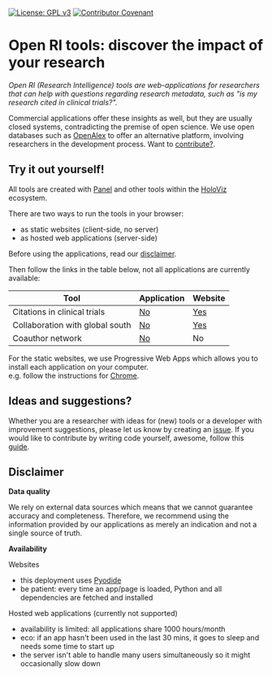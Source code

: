 [![License: GPL v3](https://img.shields.io/badge/License-GPLv3-blue.svg)](LICENSE)
[![Contributor Covenant](https://img.shields.io/badge/Contributor%20Covenant-2.1-4baaaa.svg)](CODE_OF_CONDUCT.md)

# Open RI tools: discover the impact of your research

*Open RI (Research Intelligence) tools are web-applications for researchers that can help with questions regarding research metadata, such as "is my research cited in clinical trials?".*

Commercial applications offer these insights as well, but they are usually closed systems, contradicting the premise of open science.
We use open databases such as [OpenAlex](https://openalex.org/) to offer an alternative platform, involving researchers in the development process. Want to [contribute?](#ideas-and-suggestions).

## Try it out yourself!

All tools are created with [Panel](https://panel.holoviz.org/) and other tools within the [HoloViz](https://holoviz.org/) ecosystem.

There are two ways to run the tools in your browser:
- as static websites (client-side, no server)
- as hosted web applications (server-side)

Before using the applications, read our [disclaimer](#disclaimer).

Then follow the links in the table below, not all applications are currently available:

| Tool | Application | Website |
| -------- | ------- | ------- |
| Citations in clinical trials | [No](https://open-ri-tools-42fcc89e2d28.herokuapp.com/) | [Yes](https://ubvu.github.io/open-ri-tools/clinical_trials.html) |
| Collaboration with global south | [No](https://open-ri-tools2-8ff4ed866ade.herokuapp.com/) | [Yes](https://ubvu.github.io/open-ri-tools/global_south.html) |
| Coauthor network | [No](https://open-ri-tools3-39de28a0be8f.herokuapp.com/) | No |

<!--
[![Binder](https://mybinder.org/badge_logo.svg)](https://mybinder.org/v2/gh/ubvu/open-ri-tools/mybinder?urlpath=/panel/)
-->

For the static websites, we use Progressive Web Apps which allows you to install each application on your computer.\
e.g. follow the instructions for [Chrome](https://support.google.com/chrome/answer/9658361).

## Ideas and suggestions?

Whether you are a researcher with ideas for (new) tools or a developer with improvement suggestions, please let us know by creating an [issue](https://github.com/ubvu/open-ri-tools/issues). 
If you would like to contribute by writing code yourself, awesome, follow this [guide](CONTRIBUTING.md).

## Disclaimer

**Data quality**

We rely on external data sources which means that we cannot guarantee accuracy and completeness. 
Therefore, we recommend using the information provided by our applications as merely an indication and not a single source of truth. 

**Availability**

Websites
- this deployment uses [Pyodide](https://pyodide.org/en/stable/)
- be patient: every time an app/page is loaded, Python and all dependencies are fetched and installed 

Hosted web applications (currently not supported)
- availability is limited: all applications share 1000 hours/month
- eco: if an app hasn't been used in the last 30 mins, it goes to sleep and needs some time to start up
- the server isn't able to handle many users simultaneously so it might occasionally slow down
